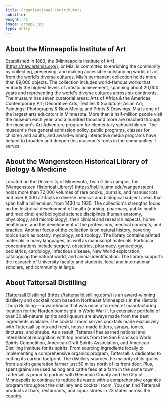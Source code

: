 ```yaml
---
title: Organizational Contributors
subtitle:
weight: 45
image: group2.jpg
type: entry
---
```


## **About the Minneapolis Institute of Art**

Established in 1883, the [Minneapolis Institute of Art] (https://new.artsmia.org/), or Mia, is committed to enriching the community by collecting, preserving, and making accessible outstanding works of art from the world's diverse cultures. Mia's permanent collection holds more than 89,000 objects. The collection includes world-famous works that embody the highest levels of artistic achievement, spanning about 20,000 years and representing the world's diverse cultures across six continents. The museum has seven curatorial areas: Arts of Africa & the Americas; Contemporary Art; Decorative Arts, Textiles & Sculpture; Asian Art; Paintings; Photography & New Media; and Prints & Drawings. Mia is one of the largest arts educators in Minnesota. More than a half-million people visit the museum each year, and a hundred thousand more are reached through the museum's Art Adventure program for elementary schoolchildren. The museum's free general admission policy, public programs, classes for children and adults, and award-winning interactive media programs have helped to broaden and deepen this museum's roots in the communities it serves.

## **About the Wangensteen Historical Library of Biology & Medicine**

Located on the University of Minnesota, Twin Cities campus, the [Wangensteen Historical Library] (https://hsl.lib.umn.edu/wangensteen) holds more than 72,000 volumes of rare books, journals, and manuscripts and over 8,000 artifacts in diverse medical and biological subject areas that span half a millennium, from 1430 to 1930. The collection's strengths focus on the historical development of health (nursing, pharmacy, public health and medicine) and biological science disciplines (human anatomy, physiology, and microbiology), their clinical and research aspects, home healthcare, and the development of the professions, medical concepts, and practice. Another focus of the collection is on natural history, covering topics such as botany, mycology, and zoology. The library contains printed materials in many languages, as well as manuscript materials. Particular concentrations include surgery, obstetrics, pharmacy, gynecology, pediatrics, cardiology, infectious disease, New World exploration, cataloguing the natural world, and animal identification. The library supports the research of University faculty and students, local and international scholars, and community at large.

## **About Tattersall Distilling**

[Tattersall Distilling] (https://tattersalldistilling.com/) is an award-winning distillery and cocktail room based in Northeast Minneapolis in the Historic Thorp Building---a warehouse that was once a top-secret manufacturing location for the Norden bombsight in World War II. Its extensive portfolio of over 30 all-natural spirits and liqueurs are always made from the best ingredients available. The cocktail room serves cocktails made exclusively with Tattersall spirits and fresh, house-made bitters, syrups, tonics, tinctures, and shrubs. As a result, Tattersall has earned national and international recognition with top honors from the San Francisco World Spirits Competition, American Craft Spirits Association, and American Distilling Institute for its spirits. From sourcing ingredients locally to implementing a comprehensive organics program, Tattersall is dedicated to cutting its carbon footprint. The distillery sources the majority of its grains from a sixth generation farmer just 50 miles north of its front door. Plus, spent grains are used as hog and cattle feed at a farm in the same town. Tattersall is proud to partner with Hennepin County and the City of Minneapolis to continue to reduce its waste with a comprehensive organics program throughout the distillery and cocktail room. You can find Tattersall products at bars, restaurants, and liquor stores in 23 states across the country.
